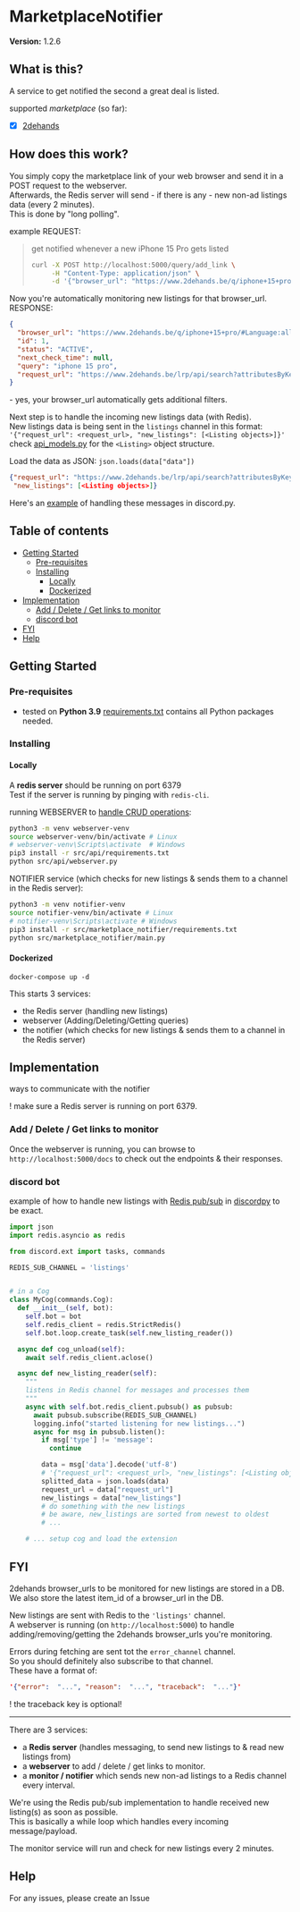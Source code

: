 # MarketplaceNotifier
**Version:** 1.2.6
## What is this?
A service to get notified the second a great deal is listed.  

supported *marketplace* (so far):
- [x] [2dehands](https://www.2dehands.be)

## How does this work?
You simply copy the marketplace link of your web browser and send it in a POST request to the webserver.  
Afterwards, the Redis server will send - if there is any - new non-ad listings data (every 2 minutes).  
This is done by "long polling".  

example REQUEST:  
> get notified whenever a new iPhone 15 Pro gets listed
> ```sh
> curl -X POST http://localhost:5000/query/add_link \
>      -H "Content-Type: application/json" \
>      -d '{"browser_url": "https://www.2dehands.be/q/iphone+15+pro/"}'
> ```

Now you're automatically monitoring new listings for that browser_url.  
RESPONSE:
```json
{
  "browser_url": "https://www.2dehands.be/q/iphone+15+pro/#Language:all-languages|offeredSince:Gisteren|sortBy:SORT_INDEX|sortOrder:DECREASING",
  "id": 1,
  "status": "ACTIVE",
  "next_check_time": null,
  "query": "iphone 15 pro",
  "request_url": "https://www.2dehands.be/lrp/api/search?attributesByKey%5B%5D=Language%3Aall-languages&attributesByKey%5B%5D=offeredSince%3AGisteren&limit=100&offset=0&sortBy=SORT_INDEX&sortOrder=DECREASING&viewOptions=list-view&query=iphone+15+pro"
}
```
\- yes, your browser_url automatically gets additional filters.


Next step is to handle the incoming new listings data (with Redis).  
New listings data is being sent in the `listings` channel in this format:     
`'{"request_url": <request_url>, "new_listings": [<Listing objects>]}'`  
check [api_models.py](src/misc/api_models.py) for the `<Listing>` object structure.

Load the data as JSON:
`json.loads(data["data"])`
```json
{"request_url": "https://www.2dehands.be/lrp/api/search?attributesByKey%5B%5D=Language%3Aall-languages&attributesByKey%5B%5D=offeredSince%3AGisteren&limit=100&offset=0&sortBy=SORT_INDEX&sortOrder=DECREASING&viewOptions=list-view&query=iphone+15+pro", 
 "new_listings": [<Listing objects>]}
```

Here's an [example](#discord-bot) of handling these messages in discord.py.

## Table of contents

* [Getting Started](#getting-started)
  * [Pre-requisites](#pre-requisites)
  * [Installing](#installing)
    * [Locally](#locally)
    * [Dockerized](#dockerized)
* [Implementation](#implementation)
  * [Add / Delete / Get links to monitor](#add--delete--get-links-to-monitor)
  * [discord bot](#discord-bot)
* [FYI](#fyi)
* [Help](#help)


## Getting Started
### Pre-requisites
* tested on **Python 3.9**
  [requirements.txt](src/marketplace_notifier/requirements.txt) contains all Python packages needed.

### Installing
#### Locally
A **redis server** should be running on port 6379  
Test if the server is running by pinging with `redis-cli`.

running WEBSERVER to [handle CRUD operations](#implementation):  
```sh
python3 -m venv webserver-venv
source webserver-venv/bin/activate # Linux
# webserver-venv\Scripts\activate  # Windows
pip3 install -r src/api/requirements.txt
python src/api/webserver.py
```

NOTIFIER service (which checks for new listings & sends them to a channel in the Redis server):  
```sh
python3 -m venv notifier-venv
source notifier-venv/bin/activate # Linux
# notifier-venv\Scripts\activate # Windows 
pip3 install -r src/marketplace_notifier/requirements.txt
python src/marketplace_notifier/main.py
```

#### Dockerized
```shell
docker-compose up -d
```

This starts 3 services:
- the Redis server (handling new listings)
- webserver (Adding/Deleting/Getting queries)
- the notifier (which checks for new listings & sends them to a channel in the Redis server)

## Implementation
ways to communicate with the notifier  

! make sure a Redis server is running on port 6379. 
### Add / Delete / Get links to monitor
Once the webserver is running, you can browse to `http://localhost:5000/docs` to check out the endpoints & their responses.

### discord bot
example of how to handle new listings with [Redis pub/sub](https://redis-py.readthedocs.io/en/stable/advanced_features.html#publish-subscribe) in [discordpy](https://discordpy.readthedocs.io/en/stable/) to be exact.

```python
import json
import redis.asyncio as redis

from discord.ext import tasks, commands

REDIS_SUB_CHANNEL = 'listings'


# in a Cog
class MyCog(commands.Cog):
  def __init__(self, bot):
    self.bot = bot
    self.redis_client = redis.StrictRedis()
    self.bot.loop.create_task(self.new_listing_reader())

  async def cog_unload(self):
    await self.redis_client.aclose()

  async def new_listing_reader(self):
    """
    listens in Redis channel for messages and processes them
    """
    async with self.bot.redis_client.pubsub() as pubsub:
      await pubsub.subscribe(REDIS_SUB_CHANNEL)
      logging.info("started listening for new listings...")
      async for msg in pubsub.listen():
        if msg['type'] != 'message':
          continue

        data = msg['data'].decode('utf-8')
        # '{"request_url": <request_url>, "new_listings": [<Listing objects>]}'
        splitted_data = json.loads(data)
        request_url = data["request_url"]
        new_listings = data["new_listings"]
        # do something with the new listings
        # be aware, new_listings are sorted from newest to oldest
        # ...

    # ... setup cog and load the extension
```

## FYI
2dehands browser_urls to be monitored for new listings are stored in a DB.  
We also store the latest item_id of a browser_url in the DB.  

New listings are sent with Redis to the `'listings'` channel.  
A webserver is running (on `http://localhost:5000`) to handle adding/removing/getting the 2dehands browser_urls you're monitoring.

Errors during fetching are sent tot the `error_channel` channel.  
So you should definitely also subscribe to that channel.  
These have a format of:
```json
'{"error":  "...", "reason":  "...", "traceback":  "..."}'
```
! the traceback key is optional!

---
There are 3 services:
- a **Redis server** (handles messaging, to send new listings to & read new listings from)
- a **webserver** to add / delete / get links to monitor.
- a **monitor / notifier** which sends new non-ad listings to a Redis channel every interval. 

We're using the Redis pub/sub implementation to handle received new listing(s) as soon as possible.  
This is basically a while loop which handles every incoming message/payload.

The monitor service will run and check for new listings every 2 minutes.
## Help

For any issues, please create an Issue

